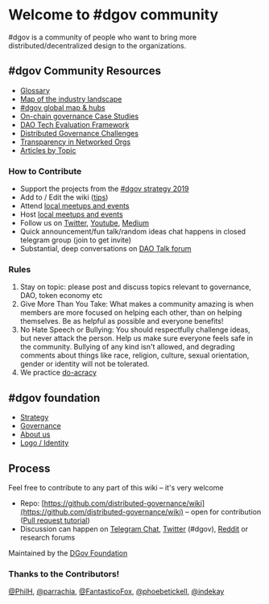 # Welcome to \#dgov community

\#dgov is a community of people who want to bring more distributed/decentralized design to the organizations.

## \#dgov Community Resources

* [Glossary](resources/glossary.md)
* [Map of the industry landscape](resources/dgov-industry-landscape.md) 
* [\#dgov global map & hubs](resources/map-of-the-industry-landscape.md)
* [On-chain governance Case Studies](resources/protocol-governance-case-studies.md)
* [DAO Tech Evaluation Framework](resources/dao-infrastructure-interoperability.md)
* [Distributed Governance Challenges](resources/distributed-governance-challenges.md)
* [Transparency in Networked Orgs](resources/transparency-in-networked-orgs.md)
* [Articles by Topic](resources/articles-by-topic-1.md)

### How to Contribute

* Support the projects from the [\#dgov strategy 2019](org/dgov-collaboration-strategy/)
* Add to / Edit the wiki \([tips](./#process)\)
* Attend [local meetups and events](resources/dgov-industry-landscape.md#events)
* Host [local meetups and events](https://wiki.dgov.foundation/how-to-contribute/meetups)
* Follow us on [Twitter](https://twitter.com/dgovearth), [Youtube](https://www.youtube.com/channel/UCGZX1WbJNjuxma-7SXRdRDg), [Medium](https://medium.com/dgov)
* Quick announcement/fun talk/random ideas chat happens in closed telegram group \(join to get invite\)
* Substantial, deep conversations on [DAO Talk forum](https://daotalk.org/c/research)

### Rules

1. Stay on topic: please post and discuss topics relevant to governance, DAO, token economy etc
2. Give More Than You Take: What makes a community amazing is when members are more focused on helping each other, than on helping themselves. Be as helpful as possible and everyone benefits!
3. No Hate Speech or Bullying: You should respectfully challenge ideas, but never attack the person. Help us make sure everyone feels safe in the community. Bullying of any kind isn't allowed, and degrading comments about things like race, religion, culture, sexual orientation, gender or identity will not be tolerated.
4. We practice [do-acracy](https://communitywiki.org/wiki/DoOcracy)

## \#dgov foundation

* [Strategy](org/dgov-collaboration-strategy/)
* [Governance](org/roles/)
* [About us](org/dgov-history.md)
* [Logo / Identity](org/identity.md)

## Process

Feel free to contribute to any part of this wiki – it's very welcome

* Repo: [https://github.com/distributed-governance/wiki](https://github.com/distributed-governance/wiki) – open for contribution \([Pull request tutorial](https://www.youtube.com/watch?v=IBYHohWm_5w)\)
* Discussion can happen on [Telegram Chat](https://dgov.foundation/#join), [Twitter](https://twitter.com/hashtag/dgov) \(\#dgov\), [Reddit](https://new.reddit.com/r/dgov/) or research forums

Maintained by the [DGov Foundation](https://dgov.foundation/)

### Thanks to the Contributors!

[@PhilH](https://github.com/PhilH), [@parrachia](https://github.com/parrachia), [@FantasticoFox](https://github.com/FantasticoFox), [@phoebetickell](https://github.com/phoebetickell), [@indekay](https://github.com/indekay)

